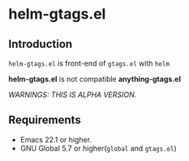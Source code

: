 helm-gtags.el
==================

Introduction
------------
`helm-gtags.el` is front-end of `gtags.el` with `helm`

**helm-gtags.el** is not compatible **anything-gtags.el**

*WARNINGS: THIS IS ALPHA VERSION.*

Requirements
------------
* Emacs 22.1 or higher.
* GNU Global 5.7 or higher(`global` and `gtags.el`)

